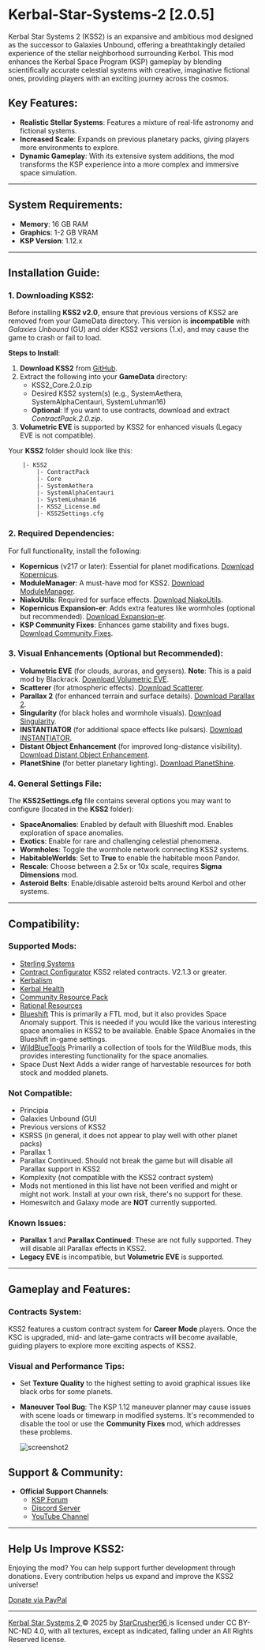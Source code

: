 # Kerbal-Star-Systems-2 [2.0.5]

Kerbal Star Systems 2 (KSS2) is an expansive and ambitious mod designed as the successor to Galaxies Unbound, offering a breathtakingly detailed experience of the stellar neighborhood surrounding Kerbol. This mod enhances the Kerbal Space Program (KSP) gameplay by blending scientifically accurate celestial systems with creative, imaginative fictional ones, providing players with an exciting journey across the cosmos.

## Key Features:
- **Realistic Stellar Systems**: Features a mixture of real-life astronomy and fictional systems.
- **Increased Scale**: Expands on previous planetary packs, giving players more environments to explore.
- **Dynamic Gameplay**: With its extensive system additions, the mod transforms the KSP experience into a more complex and immersive space simulation.

---

## System Requirements:
- **Memory**: 16 GB RAM
- **Graphics**: 1-2 GB VRAM
- **KSP Version**: 1.12.x

---
     
## Installation Guide:
### 1. Downloading KSS2:
Before installing **KSS2 v2.0**, ensure that previous versions of KSS2 are removed from your GameData directory. This version is **incompatible** with *Galaxies Unbound* (GU) and older KSS2 versions (1.x), and may cause the game to crash or fail to load.

**Steps to Install**:
1. **Download KSS2** from [GitHub](https://github.com/StarCrusher96/Kerbal-Star-Systems-2/releases).
2. Extract the following into your **GameData** directory:
   - KSS2_Core.2.0.zip
   - Desired KSS2 system(s) (e.g., SystemAethera, SystemAlphaCentauri, SystemLuhman16)
   - **Optional**: If you want to use contracts, download and extract *ContractPack.2.0.zip*.
3. **Volumetric EVE** is supported by KSS2 for enhanced visuals (Legacy EVE is not compatible).

Your **KSS2** folder should look like this:
	
		|- KSS2
			|- ContractPack
			|- Core
			|- SystemAethera
			|- SystemAlphaCentauri
			|- SystemLuhman16
			|- KSS2_License.md
			|- KSS2Settings.cfg


### 2. Required Dependencies:
For full functionality, install the following:
- **Kopernicus** (v217 or later): Essential for planet modifications. [Download Kopernicus](https://github.com/kopernicus/kopernicus/releases).
- **ModuleManager**: A must-have mod for KSS2. [Download ModuleManager](https://github.com/sarbian/ModuleManager).
- **NiakoUtils**: Required for surface effects. [Download NiakoUtils](https://github.com/pkmniako/Kopernicus_VertexMitchellNetravaliHeightMap/releases).
- **Kopernicus Expansion-er**: Adds extra features like wormholes (optional but recommended). [Download Expansion-er](https://github.com/VabienArt/KopernicusExpansion-Continueder/releases).
- **KSP Community Fixes**: Enhances game stability and fixes bugs. [Download Community Fixes](https://github.com/KSPModdingLibs/KSPCommunityFixes/releases).
 
### 3. Visual Enhancements (Optional but Recommended):
- **Volumetric EVE** (for clouds, auroras, and geysers). **Note**: This is a paid mod by Blackrack. [Download Volumetric EVE](https://www.patreon.com/c/blackrack/posts).
- **Scatterer** (for atmospheric effects). [Download Scatterer](https://github.com/LGhassen/Scatterer/releases).
- **Parallax 2** (for enhanced terrain and surface details). [Download Parallax 2](https://forum.kerbalspaceprogram.com/topic/209714-112x-parallax-pbr-terrain-and-surface-objects-202/).
- **Singularity** (for black holes and wormhole visuals). [Download Singularity](https://github.com/LGhassen/Singularity).
- **INSTANTIATOR** (for additional space effects like pulsars). [Download INSTANTIATOR](https://github.com/TheWhiteGuardian/Unofficial_INSTANTIATOR).
- **Distant Object Enhancement** (for improved long-distance visibility). [Download Distant Object Enhancement](https://github.com/net-lisias-ksp/DistantObject).
- **PlanetShine** (for better planetary lighting). [Download PlanetShine](https://forum.kerbalspaceprogram.com/index.php?/topic/173138-112x-planetshine-0266-feb-22-2022/).

### 4. General Settings File:
The **KSS2Settings.cfg** file contains several options you may want to configure (located in the **KSS2** folder):
- **SpaceAnomalies**: Enabled by default with Blueshift mod. Enables exploration of space anomalies.
- **Exotics**: Enable for rare and challenging celestial phenomena.
- **Wormholes**: Toggle the wormhole network connecting KSS2 systems.
- **HabitableWorlds**: Set to **True** to enable the habitable moon Pandor.
- **Rescale**: Choose between a 2.5x or 10x scale, requires **Sigma Dimensions** mod.
- **Asteroid Belts**: Enable/disable asteroid belts around Kerbol and other systems.

---

## Compatibility:

### Supported Mods:
- [Sterling Systems](https://forum.kerbalspaceprogram.com/topic/219609-1125-sterling-systems-v0371-mar-02-2024/)
- [Contract Configurator](https://github.com/KSP-RO/ContractConfigurator) KSS2 related contracts. V2.1.3 or greater.
- [Kerbalism](https://forum.kerbalspaceprogram.com/index.php?/topic/190382-15-110-kerbalism-311/)
- [Kerbal Health](https://forum.kerbalspaceprogram.com/index.php?/topic/155313-18-kerbal-health-163-2022-12-25/)
- [Community Resource Pack](https://github.com/UmbraSpaceIndustries/CommunityResourcePack/releases)
- [Rational Resources](https://forum.kerbalspaceprogram.com/index.php?/topic/184875-rational-resources-142-dec-25-2022/)
- [Blueshift](https://github.com/Angel-125/Blueshift/releases) This is primarily a FTL mod, but it also provides Space Anomaly support. This is needed if you would like the various interesting space anomalies in KSS2 to be available. Enable Space Anomalies in the Blueshift in-game settings.
- [WildBlueTools](https://github.com/Angel-125/WildBlueTools/releases) Primarily a collection of tools for the WildBlue mods, this provides interesting functionality for the space anomalies.
- Space Dust Next Adds a wider range of harvestable resources for both stock and modded planets.

### Not Compatible:
   - Principia
   - Galaxies Unbound (GU)
   - Previous versions of KSS2
   - KSRSS (in general, it does not appear to play well with other planet packs)
   - Parallax 1
   - Parallax Continued. Should not break the game but will disable all Parallax support in KSS2
   - Komplexity (not compatible with the KSS2 contract system)
   - Mods not mentioned in this list have not been verified and might or might not work. Install at your own risk, there's no support for these.
   - Homeswitch and Galaxy mode are **NOT** currently supported.

### Known Issues:
- **Parallax 1** and **Parallax Continued**: These are not fully supported. They will disable all Parallax effects in KSS2.
- **Legacy EVE** is incompatible, but **Volumetric EVE** is supported.

---

## Gameplay and Features:
### Contracts System:
KSS2 features a custom contract system for **Career Mode** players. Once the KSC is upgraded, mid- and late-game contracts will become available, guiding players to explore more exciting aspects of KSS2.


### Visual and Performance Tips:
- Set **Texture Quality** to the highest setting to avoid graphical issues like black orbs for some planets.
- **Maneuver Tool Bug**: The KSP 1.12 maneuver planner may cause issues with scene loads or timewarp in modified systems. It's recommended to disable the tool or use the **Community Fixes** mod, which addresses these problems.
  
  ![screenshot2](https://raw.githubusercontent.com/KSPModdingLibs/KSPCommunityFixes/master/Screenshots/settings.gif)

## Support & Community:
- **Official Support Channels**:
  - [KSP Forum](https://forum.kerbalspaceprogram.com/topic/220876-111x-112x-kerbal-star-systems-2%E2%84%A2-dev)
  - [Discord Server](https://discord.gg/acUttYPXd5)
  - [YouTube Channel](https://www.youtube.com/channel/UCrEUo4-6hNuVxUPEKNv8EcA)

---

## Help Us Improve KSS2:
Enjoying the mod? You can help support further development through donations. Every contribution helps us expand and improve the KSS2 universe!

[Donate via PayPal](https://www.paypal.com/donate/?hosted_button_id=7VBTXAZWDDQ4S)

---

[Kerbal Star Systems 2 ](https://forum.kerbalspaceprogram.com/topic/220876-111x-112x-kerbal-star-systems-2%E2%84%A2-dev)© 2025 by [StarCrusher96 ](https://forum.kerbalspaceprogram.com/profile/148335-starcrusher96/)is licensed under CC BY-NC-ND 4.0, with all textures, except as indicated, falling under an All Rights Reserved license.


